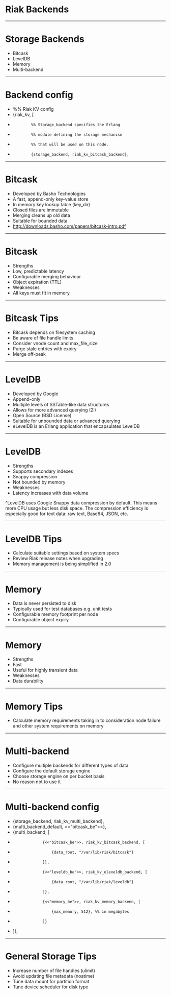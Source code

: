 # Riak Backends

---

# Storage Backends

* Bitcask
* LevelDB
* Memory
* Multi-backend

---

# Backend config

* %% Riak KV config
*  {riak_kv, [
*             %% Storage_backend specifies the Erlang 
*             %% module defining the storage mechanism
*             %% that will be used on this node.
*             {storage_backend, riak_kv_bitcask_backend},

---

# Bitcask

* Developed by Basho Technologies
* A fast, append-only key-value store
* In memory key lookup table (key_dir)
* Closed files are immutable
* Merging cleans up old data
* Suitable for bounded data
* http://downloads.basho.com/papers/bitcask-intro.pdf

---

# Bitcask

* Strengths
* Low, predictable latency
* Configurable merging behaviour
* Object expiration (TTL)
* Weaknesses
* All keys must fit in memory

---

# Bitcask Tips

* Bitcask depends on filesystem caching
* Be aware of file handle limits
* Consider vnode count and max_file_size
* Purge stale entries with expiry
* Merge off-peak

---

# LevelDB

* Developed by Google
* Append-only
* Multiple levels of SSTable-like data structures
* Allows for more advanced querying (2i)
* Open Source (BSD License)
* Suitable for unbounded data or advanced querying
* eLevelDB is an Erlang application that encapsulates LevelDB

---

# LevelDB

* Strengths
* Supports secondary indexes
* Snappy compression
* Not bounded by memory
* Weaknesses
* Latency increases with data volume

^LevelDB uses Google Snappy data compression by default. This means more CPU usage but less disk space. The compression efficiency is especially good for text data: raw text, Base64, JSON, etc. 
 

---

# LevelDB Tips

* Calculate suitable settings based on system specs
* Review Riak release notes when upgrading
* Memory management is being simplified in 2.0

---

# Memory

* Data is never persisted to disk
* Typically used for test databases e.g. unit tests
* Configurable memory footprint per node
* Configurable object expiry

---

# Memory

* Strengths
* Fast
* Useful for highly transient data
* Weaknesses
* Data durability

---

# Memory Tips

* Calculate memory requirements taking in to consideration node failure and other system requirements on memory

---

# Multi-backend

* Configure multiple backends for different types of data
* Configure the default storage engine
* Choose storage engine on per bucket basis
* No reason not to use it

---

# Multi-backend config

* {storage_backend, riak_kv_multi_backend},
* {multi_backend_default, <<"bitcask_be">>},
* {multi_backend, [
*                  {<<"bitcask_be">>, riak_kv_bitcask_backend, [
*                      {data_root, "/var/lib/riak/bitcask"}
*                  ]},
*                  {<<"leveldb_be">>, riak_kv_eleveldb_backend, [
*                      {data_root, "/var/lib/riak/leveldb"}
*                  ]},
*                  {<<"memory_be">>, riak_kv_memory_backend, [
*                      {max_memory, 512}, %% in megabytes
*                  ]}
* ]},

---

# General Storage Tips

* Increase number of file handles (ulimit)
* Avoid updating file metadata (noatime)
* Tune data mount for partition format
* Tune device scheduler for disk type


